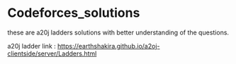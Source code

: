 # Codeforces_solutions
these are a20j ladders solutions with better understanding of the questions.

a20j ladder link : https://earthshakira.github.io/a2oj-clientside/server/Ladders.html

